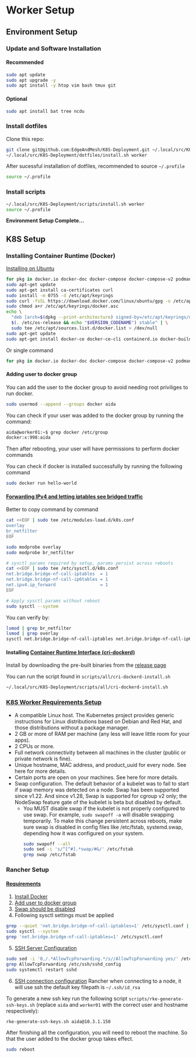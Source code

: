 # Worker Setup

## Environment Setup

### Update and Software Installation

#### Recommended

```sh
sudo apt update
sudo apt upgrade -y
sudo apt install -y htop vim bash tmux git
```

#### Optional

```sh
sudo apt install bat tree ncdu
```

### Install dotfiles

Clone this repo:

```sh
git clone git@github.com:EdgeAndMesh/K8S-Deployment.git ~/.local/src/K8S-Deployment
~/.local/src/K8S-Deployment/dotfiles/install.sh worker
```

After sucessful installation of dotfiles, recommended to source `~/.profile`

```sh
source ~/.profile
```

### Install scripts

```sh
~/.local/src/K8S-Deployment/scripts/install.sh worker
source ~/.profile
```

**Environment Setup Complete...**

## K8S Setup

### Installing Container Runtime (Docker)

[Installing on Ubuntu](https://docs.docker.com/engine/install/ubuntu/)

```sh
for pkg in docker.io docker-doc docker-compose docker-compose-v2 podman-docker containerd runc; do sudo apt-get remove $pkg; done
sudo apt-get update
sudo apt-get install ca-certificates curl
sudo install -m 0755 -d /etc/apt/keyrings
sudo curl -fsSL https://download.docker.com/linux/ubuntu/gpg -o /etc/apt/keyrings/docker.asc
sudo chmod a+r /etc/apt/keyrings/docker.asc
echo \
  "deb [arch=$(dpkg --print-architecture) signed-by=/etc/apt/keyrings/docker.asc] https://download.docker.com/linux/ubuntu \
  $(. /etc/os-release && echo "$VERSION_CODENAME") stable" | \
  sudo tee /etc/apt/sources.list.d/docker.list > /dev/null
sudo apt-get update
sudo apt-get install docker-ce docker-ce-cli containerd.io docker-buildx-plugin docker-compose-plugin
```

Or single command

```sh
for pkg in docker.io docker-doc docker-compose docker-compose-v2 podman-docker containerd runc; do sudo apt-get remove $pkg; done && sudo apt-get update && sudo apt-get install -y ca-certificates curl && sudo install -m 0755 -d /etc/apt/keyrings && sudo curl -fsSL https://download.docker.com/linux/ubuntu/gpg -o /etc/apt/keyrings/docker.asc && sudo chmod a+r /etc/apt/keyrings/docker.asc && echo "deb [arch=$(dpkg --print-architecture) signed-by=/etc/apt/keyrings/docker.asc] https://download.docker.com/linux/ubuntu $(. /etc/os-release && echo "$VERSION_CODENAME") stable" | sudo tee /etc/apt/sources.list.d/docker.list > /dev/null && sudo apt-get update && sudo apt-get install -y docker-ce docker-ce-cli containerd.io docker-buildx-plugin docker-compose-plugin
```

#### Adding user to docker group

You can add the user to the docker group to avoid needing root priviliges to run
docker.

```sh
sudo usermod --append --groups docker aida
```

You can check if your user was added to the docker group by running the command:

```sh
aida@worker01:~$ grep docker /etc/group
docker:x:998:aida
```

Then after rebooting, your user will have permissions to perform docker commands


You can check if docker is installed successfully by running the following
command

```sh
sudo docker run hello-world
```

#### [Forwarding IPv4 and letting iptables see bridged traffic](https://v1-26.docs.kubernetes.io/docs/setup/production-environment/container-runtimes/#forwarding-ipv4-and-letting-iptables-see-bridged-traffic)

Better to copy command by command

```sh
cat <<EOF | sudo tee /etc/modules-load.d/k8s.conf
overlay
br_netfilter
EOF

sudo modprobe overlay
sudo modprobe br_netfilter

# sysctl params required by setup, params persist across reboots
cat <<EOF | sudo tee /etc/sysctl.d/k8s.conf
net.bridge.bridge-nf-call-iptables  = 1
net.bridge.bridge-nf-call-ip6tables = 1
net.ipv4.ip_forward                 = 1
EOF

# Apply sysctl params without reboot
sudo sysctl --system
```

You can verify by:

```sh
lsmod | grep br_netfilter
lsmod | grep overlay
sysctl net.bridge.bridge-nf-call-iptables net.bridge.bridge-nf-call-ip6tables net.ipv4.ip_forward
```

#### Installing [Container Runtime Interface (cri-dockerd)](https://github.com/Mirantis/cri-dockerd)

Install by downloading the pre-built binaries from the [release page](https://github.com/Mirantis/cri-dockerd/releases)

You can run the script found in `scripts/all/cri-dockerd-install.sh`

```sh
~/.local/src/K8S-Deployment/scripts/all/cri-dockerd-install.sh
```

### [K8S Worker Requirements Setup](https://v1-26.docs.kubernetes.io/docs/tasks/tools/install-kubectl-linux/)

- A compatible Linux host. The Kubernetes project provides generic instructions
  for Linux distributions based on Debian and Red Hat, and those distributions
  without a package manager.
- 2 GB or more of RAM per machine (any less will leave little room for your
  apps).
- 2 CPUs or more.
- Full network connectivity between all machines in the cluster (public or
  private network is fine).
- Unique hostname, MAC address, and product_uuid for every node. See here for
  more details.
- Certain ports are open on your machines. See here for more details.
- Swap configuration. The default behavior of a kubelet was to fail to start if
  swap memory was detected on a node. Swap has been supported since v1.22. And
  since v1.28, Swap is supported for cgroup v2 only; the NodeSwap feature gate
  of the kubelet is beta but disabled by default.
  - You MUST disable swap if the kubelet is not properly configured to use swap.
    For example, `sudo swapoff -a` will disable swapping temporarily. To make this
    change persistent across reboots, make sure swap is disabled in config files
    like /etc/fstab, systemd.swap, depending how it was configured on your
    system.
    ```sh
    sudo swapoff --all
    sudo sed -i 's/^[^#].*swap/#&/' /etc/fstab
    grep swap /etc/fstab
    ```

### Rancher Setup

#### [Requirements](https://rke.docs.rancher.com/os)

1. [Install Docker](#installing-container-runtime-(docker))
2. [Add user to docker group](#adding-user-to-docker-group)
3. [Swap should be disabled](#installing-kubeadm-kubelet-and-kubectl)
4. Following sysctl settings must be applied
```sh
grep --quiet 'net.bridge.bridge-nf-call-iptables=1' /etc/sysctl.conf || sudo tee --append 'net.bridge.bridge-nf-call-iptables=1' /etc/sysctl.conf
sudo sysctl --system
grep 'net.bridge.bridge-nf-call-iptables=1' /etc/sysctl.conf
```
5. [SSH Server Configuration](https://rke.docs.rancher.com/os#ssh-server-configuration)
```sh
sudo sed -i '0,/.*AllowTcpForwarding.*/s//AllowTcpForwarding yes/' /etc/ssh/sshd_config
grep AllowTcpForwarding /etc/ssh/sshd_config
sudo systemctl restart sshd
```
6. [SSH connection configuration](https://rke.docs.rancher.com/config-options/nodes#ssh-key-path)
Rancher when connecting to a node, it will use ssh the default key filepath is
`~/.ssh/id_rsa`

To generate a new ssh key run the following script
`scripts/rke-generate-ssh-keys.sh` (replace `aida` and `worker01` with the correct
user and hostname respectively):

```sh
rke-generate-ssh-keys.sh aida@10.3.1.150
```

After finishing all the configuration, you will need to reboot the machine. So
that the user added to the docker group takes effect.

```sh
sudo reboot
```
